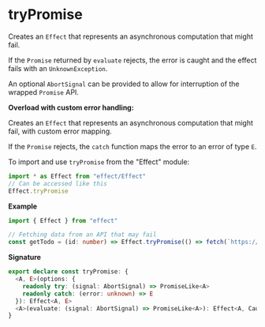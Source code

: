# tryPromise

Creates an `Effect` that represents an asynchronous computation that might fail.

If the `Promise` returned by `evaluate` rejects, the error is caught and the effect fails with an `UnknownException`.

An optional `AbortSignal` can be provided to allow for interruption of the
wrapped `Promise` API.

**Overload with custom error handling:**

Creates an `Effect` that represents an asynchronous computation that might fail, with custom error mapping.

If the `Promise` rejects, the `catch` function maps the error to an error of type `E`.

To import and use `tryPromise` from the "Effect" module:

```ts
import * as Effect from "effect/Effect"
// Can be accessed like this
Effect.tryPromise
```

**Example**

```ts
import { Effect } from "effect"

// Fetching data from an API that may fail
const getTodo = (id: number) => Effect.tryPromise(() => fetch(`https://jsonplaceholder.typicode.com/todos/${id}`))
```

**Signature**

```ts
export declare const tryPromise: {
  <A, E>(options: {
    readonly try: (signal: AbortSignal) => PromiseLike<A>
    readonly catch: (error: unknown) => E
  }): Effect<A, E>
  <A>(evaluate: (signal: AbortSignal) => PromiseLike<A>): Effect<A, Cause.UnknownException>
}
```
